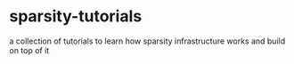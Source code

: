 # sparsity-tutorials
a collection of tutorials to learn how sparsity infrastructure works and build on top of it
